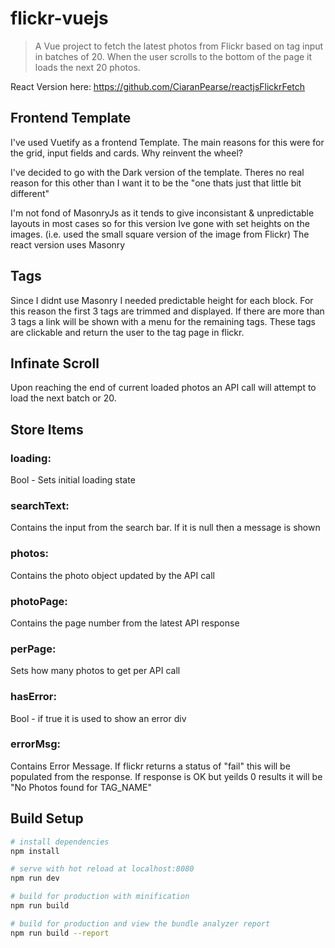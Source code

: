 # flickr-vuejs

> A Vue project to fetch the latest photos from Flickr based on tag input in batches of 20. When the user scrolls to the bottom of the page it loads the next 20 photos.

React Version here:
https://github.com/CiaranPearse/reactjsFlickrFetch

## Frontend Template
I've used Vuetify as a frontend Template. The main reasons for this were for the grid, input fields and cards. Why reinvent the wheel?

I've decided to go with the Dark version of the template. Theres no real reason for this other than I want it to be the "one thats just that little bit different"


I'm not fond of MasonryJs as it tends to give inconsistant & unpredictable layouts in most cases so for this version Ive gone with set heights on the images. (i.e. used the small square version of the image from Flickr)
The react version uses Masonry


## Tags
Since I didnt use Masonry I needed predictable height for each block. For this reason the first 3 tags are trimmed and displayed. If there are more than 3 tags a link will be shown with a menu for the remaining tags. These tags are clickable and return the user to the tag page in flickr.


## Infinate Scroll
Upon reaching the end of current loaded photos an API call will attempt to load the next batch or 20.

## Store Items

### loading: 
Bool - Sets initial loading state

### searchText: 
Contains the input from the search bar. If it is null then a message is shown

### photos:
Contains the photo object updated by the API call

### photoPage:
Contains the page number from the latest API response

### perPage:
Sets how many photos to get per API call

### hasError:
Bool - if true it is used to show an error div

### errorMsg:
Contains Error Message. If flickr returns a status of "fail" this will be populated from the response. If response is OK but yeilds 0 results it will be "No Photos found for TAG_NAME"



## Build Setup

``` bash
# install dependencies
npm install

# serve with hot reload at localhost:8080
npm run dev

# build for production with minification
npm run build

# build for production and view the bundle analyzer report
npm run build --report
```